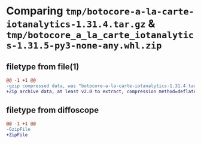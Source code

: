 # Comparing `tmp/botocore-a-la-carte-iotanalytics-1.31.4.tar.gz` & `tmp/botocore_a_la_carte_iotanalytics-1.31.5-py3-none-any.whl.zip`

## filetype from file(1)

```diff
@@ -1 +1 @@
-gzip compressed data, was "botocore-a-la-carte-iotanalytics-1.31.4.tar", last modified: Tue Jul 18 01:55:12 2023, max compression
+Zip archive data, at least v2.0 to extract, compression method=deflate
```

## filetype from diffoscope

```diff
@@ -1 +1 @@
-GzipFile
+ZipFile
```

